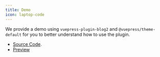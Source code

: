 ```yaml
---
title: Demo
icon: laptop-code
---
```


We provide a demo using `vuepress-plugin-blog2` and `@vuepress/theme-default` for you to better understand how to use the plugin.

- [Source Code](https://github.com/vuepress-theme-hope/vuepress-theme-hope/tree/main/demo/blog2/).
- [Preview](https://plugin-blog2-demo.vuejs.press)
